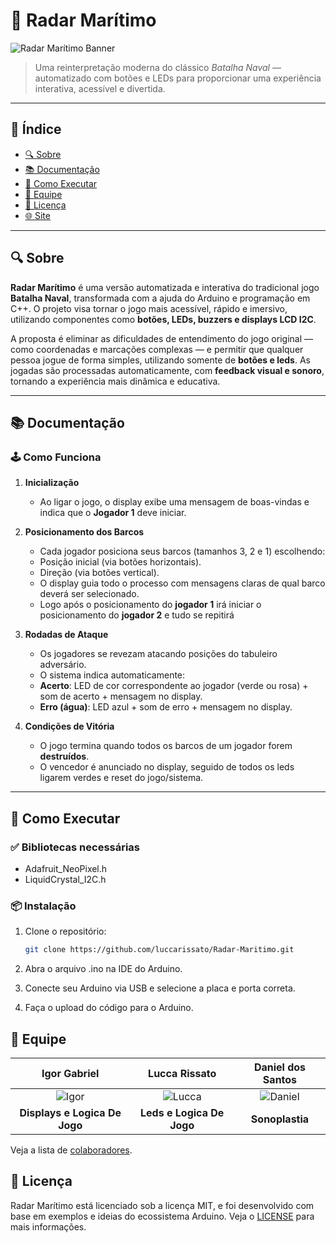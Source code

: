 # 🚢 Radar Marítimo

![Radar Marítimo Banner](https://github.com/user-attachments/assets/aaa78436-055c-4b55-be8c-6c2bfae3a786)

> Uma reinterpretação moderna do clássico *Batalha Naval* — automatizado com botões e LEDs para proporcionar uma experiência interativa, acessível e divertida.

---

## 📑 Índice

- [🔍 Sobre](#-sobre)
- [📚 Documentação](#-documentação)
- [🚀 Como Executar](#-como-executar)
- [👥 Equipe](#-equipe)
- [📝 Licença](#-licença)
- [🌐 Site](https://sites.google.com/d/1tSHFSn6spUILjA6oEXaHgu8bMZuuEwUy/p/1knj-OkKjhRbKZyLP4hsyLuhye7VeHsJT/edit)

---

## 🔍 Sobre

**Radar Marítimo** é uma versão automatizada e interativa do tradicional jogo **Batalha Naval**, transformada com a ajuda do Arduino e programação em C++. O projeto visa tornar o jogo mais acessível, rápido e imersivo, utilizando componentes como **botões, LEDs, buzzers e displays LCD I2C**.

A proposta é eliminar as dificuldades de entendimento do jogo original — como coordenadas e marcações complexas — e permitir que qualquer pessoa jogue de forma simples, utilizando somente de **botões e leds**. As jogadas são processadas automaticamente, com **feedback visual e sonoro**, tornando a experiência mais dinâmica e educativa.

---

## 📚 Documentação

### 🕹️ Como Funciona

1. **Inicialização**
   - Ao ligar o jogo, o display exibe uma mensagem de boas-vindas e indica que o **Jogador 1** deve iniciar.

2. **Posicionamento dos Barcos**
   - Cada jogador posiciona seus barcos (tamanhos 3, 2 e 1) escolhendo:
   - Posição inicial (via botões horizontais).
   - Direção (via botões vertical).
   - O display guia todo o processo com mensagens claras de qual barco deverá ser selecionado.
   - Logo após o posicionamento do **jogador 1** irá iniciar o posicionamento do **jogador 2** e tudo se repitirá

3. **Rodadas de Ataque**
   - Os jogadores se revezam atacando posições do tabuleiro adversário.
   - O sistema indica automaticamente:
   - **Acerto**: LED de cor correspondente ao jogador (verde ou rosa) + som de acerto + mensagem no display.
   - **Erro (água)**: LED azul + som de erro + mensagem no display.

4. **Condições de Vitória**
   - O jogo termina quando todos os barcos de um jogador forem **destruídos**.
   - O vencedor é anunciado no display, seguido de todos os leds ligarem verdes e reset do jogo/sistema.

---

## 🚀 Como Executar

### ✅ Bibliotecas necessárias

- Adafruit_NeoPixel.h
- LiquidCrystal_I2C.h

### 📦 Instalação

1. Clone o repositório:
   ```bash
   git clone https://github.com/luccarissato/Radar-Maritimo.git
2. Abra o arquivo .ino na IDE do Arduino.

3. Conecte seu Arduino via USB e selecione a placa e porta correta.

4. Faça o upload do código para o Arduino.


## 👥 Equipe 

|                 **Igor Gabriel**                  |                    **Lucca Rissato**                    |                   **Daniel dos Santos**                   |          
| :------------------------------------------------: | :------------------------------------------------------: | :--------------------------------------------------: | 
| ![Igor](https://avatars.githubusercontent.com/u/107767224?v=4) | ![Lucca](https://avatars.githubusercontent.com/luccarissato) | ![Daniel](https://avatars.githubusercontent.com/u/210912757?v=4) | 
|           **Displays e Logica De Jogo**           |              **Leds e Logica De Jogo**               |     **Sonoplastia**      |             

Veja a lista de [colaboradores](https://github.com/luccarissato/Radar-Maritimo/graphs/contributors).

## 📝 Licença

Radar Marítimo está licenciado sob a licença MIT, e foi desenvolvido com base em exemplos e ideias do ecossistema Arduino. Veja o [LICENSE](https://github.com/luccarissato/Radar-Maritimo/blob/main/LICENSE) para mais informações.

